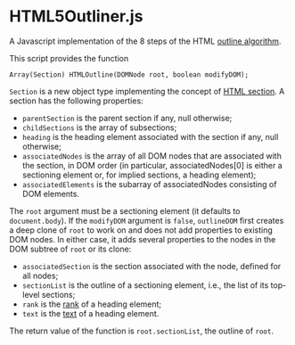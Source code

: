 # HTML5Outliner.js

A Javascript implementation of the 8 steps of the HTML [outline algorithm](http://www.whatwg.org/specs/web-apps/current-work/multipage/sections.html#outline).

This script provides the function

    Array(Section) HTMLOutline(DOMNode root, boolean modifyDOM);

`Section` is a new object type implementing the concept of [HTML section](http://www.whatwg.org/specs/web-apps/current-work/multipage/sections.html#concept-section). A section has the following properties:

* `parentSection` is the parent section if any, null otherwise;
* `childSections` is the array of subsections;
* `heading` is the heading element associated with the section if any, null otherwise;
* `associatedNodes` is the array of all DOM nodes that are associated with the section, in DOM order (in particular, associatedNodes[0] is either a sectioning element or, for implied sections, a heading element);
* `associatedElements` is the subarray of associatedNodes consisting of DOM elements.

The `root` argument must be a sectioning element (it defaults to `document.body`). If the `modifyDOM` argument is `false`, `outlineDOM` first creates a deep clone of `root` to work on and does not add properties to existing DOM nodes. In either case, it adds several properties to the nodes in the DOM subtree of `root` or its clone:

* `associatedSection` is the section associated with the node, defined for all nodes;
* `sectionList` is the outline of a sectioning element, i.e., the list of its top-level sections;
* `rank` is the [rank](http://www.whatwg.org/specs/web-apps/current-work/multipage/sections.html#rank) of a heading element;
* `text` is the [text](http://www.whatwg.org/specs/web-apps/current-work/multipage/sections.html#the-hgroup-element) of a heading element.

The return value of the function is `root.sectionList`, the outline of `root`.




